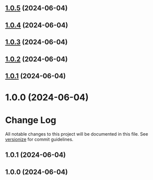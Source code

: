 ## [1.0.5](https://github.com/giovannarbr/SemanticReleaseTest/compare/v1.0.4...v1.0.5) (2024-06-04)

## [1.0.4](https://github.com/giovannarbr/SemanticReleaseTest/compare/v1.0.3...v1.0.4) (2024-06-04)

## [1.0.3](https://github.com/giovannarbr/SemanticReleaseTest/compare/v1.0.2...v1.0.3) (2024-06-04)

## [1.0.2](https://github.com/giovannarbr/SemanticReleaseTest/compare/v1.0.1...v1.0.2) (2024-06-04)

## [1.0.1](https://github.com/giovannarbr/SemanticReleaseTest/compare/v1.0.0...v1.0.1) (2024-06-04)

# 1.0.0 (2024-06-04)

# Change Log

All notable changes to this project will be documented in this file. See [versionize](https://github.com/versionize/versionize) for commit guidelines.

<a name="1.0.1"></a>
## 1.0.1 (2024-06-04)

<a name="1.0.0"></a>
## 1.0.0 (2024-06-04)
